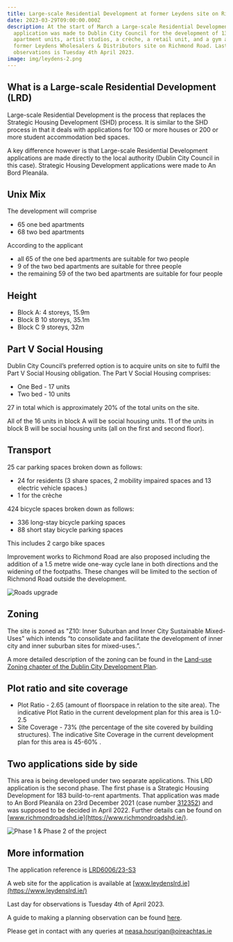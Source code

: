 ```yaml
---
title: Large-scale Residential Development at former Leydens site on Richmond Road
date: 2023-03-29T09:00:00.000Z
description: At the start of March a Large-scale Residential Development
  application was made to Dublin City Council for the development of 133
  apartment units, artist studios, a crèche, a retail unit, and a gym at the
  former Leydens Wholesalers & Distributors site on Richmond Road. Last day for
  observations is Tuesday 4th April 2023.
image: img/leydens-2.png
---
```

## What is a Large-scale Residential Development (LRD)

Large-scale Residential Development is the process that replaces the Strategic Housing Development (SHD) process. It is similar to the SHD process in that it deals with applications for 100 or more houses or 200 or more student accommodation bed spaces.

A key difference however is that Large-scale Residential Development applications are made directly to the local authority (Dublin City Council in this case). Strategic Housing Development applications were made to An Bord Pleanála.

## Unix Mix

The development will comprise

* 65 one bed apartments
* 68 two bed apartments

According to the applicant 

* all 65 of the one bed apartments are suitable for two people
* 9 of the two bed apartments are suitable for three people
* the remaining 59 of the two bed apartments are suitable for four people

## Height

* Block A: 4 storeys, 15.9m 
* Block B 10 storeys, 35.1m
* Block C 9 storeys, 32m 

## Part V Social Housing

Dublin City Council’s preferred option is to acquire units on site to fulfil the Part V Social Housing obligation. The Part V Social Housing comprises:

* One Bed - 17 units
* Two bed - 10 units

27 in total which is approximately 20% of the total units on the site.

All of the 16 units in block A will be social housing units.
11 of the units in block B will be social housing units (all on the first and second floor).

## Transport

25 car parking spaces broken down as follows:

* 24 for residents (3 share spaces, 2 mobility impaired spaces and 13 electric vehicle spaces.)
* 1 for the crèche

424 bicycle spaces broken down as follows:

* 336 long-stay bicycle parking spaces
* 88 short stay bicycle parking spaces

This includes 2 cargo bike spaces

Improvement works to Richmond Road are also proposed including the addition of a 1.5 metre wide one-way cycle lane in both directions and the widening of the  footpaths.  These changes will be limited to the section of Richmond Road outside the development.

![Roads upgrade](/img/leydens-roads.png "Roads upgrade")

## Zoning

The site is zoned as "Z10: Inner Suburban and Inner City Sustainable Mixed-Uses" which intends “to consolidate and facilitate the development of inner city and inner suburban sites for mixed-uses.”.

A more detailed description of the zoning can be found in the [Land-use Zoning chapter of the Dublin City Development Plan](https://www.dublincity.ie/sites/default/files/2022-12/Final%201-14%20Land%20Use%20Zoning%2005.12.22.pdf).

## Plot ratio and site coverage

* Plot Ratio - 2.65 (amount of floorspace in relation to the site area). The indicative Plot Ratio in the current development plan for this area is 1.0-2.5
* Site Coverage - 73% (the percentage of the site covered by building structures). The indicative Site Coverage in the current development plan for this area is 45-60% .

## Two applications side by side

This area is being developed under two separate applications. This LRD application is the second phase. The first phase is a Strategic Housing Development for 183 build-to-rent apartments. That application was made to An Bord Pleanála on 23rd December 2021 (case number [312352](https://www.pleanala.ie/en-ie/case/312352))  and was supposed to be decided in April 2022.  Further details can be found on [www.richmondroadshd.ie](https://www.richmondroadshd.ie/).

![Phase 1 & Phase 2 of the project](/img/leydens-1.png "Phase 1 & Phase 2 of the project")

## More information

The application reference is [LRD6006/23-S3 ](https://planning.agileapplications.ie/dublincity/application-details/154567)

A web site for the application is available at [www.leydenslrd.ie](https://www.leydenslrd.ie/)

Last day for observations is Tuesday 4th of April 2023.

A guide to making a planning observation can be found [here](https://neasahourigan.com/post/planning-observation/).

Please get in contact with any queries at [neasa.hourigan@oireachtas.ie](mailto:neasa.hourigan@oireachtas.ie?subject=Application%20for%20Leydens%20site%20on%20Richmond%20Road&body=Dear%20Neasa%2C%0D%0A%0D%0A)